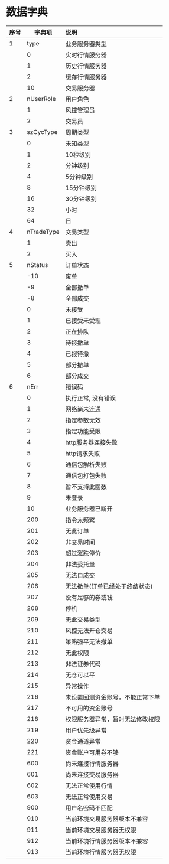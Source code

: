 # 数据字典

| 序号 | 字典项     | 说明                             |
| ---- | ---------- | :------------------------------- |
| 1    | type       | 业务服务器类型                   |
|      | 0          | 实时行情服务器                   |
|      | 1          | 历史行情服务器                   |
|      | 2          | 缓存行情服务器                   |
|      | 10         | 交易服务器                       |
| 2    | nUserRole  | 用户角色                         |
|      | 1          | 风控管理员                       |
|      | 2          | 交易员                           |
| 3    | szCycType  | 周期类型                         |
|      | 0          | 未知类型                         |
|      | 1          | 10秒级别                         |
|      | 2          | 分钟级别                         |
|      | 4          | 5分钟级别                        |
|      | 8          | 15分钟级别                       |
|      | 16         | 30分钟级别                       |
|      | 32         | 小时                             |
|      | 64         | 日                               |
| 4    | nTradeType | 交易类型                         |
|      | 1          | 卖出                             |
|      | 2          | 买入                             |
| 5    | nStatus    | 订单状态                         |
|      | -10        | 废单                             |
|      | -9         | 全部撤单                         |
|      | -8         | 全部成交                         |
|      | 0          | 未接受                           |
|      | 1          | 已接受未受理                     |
|      | 2          | 正在排队                         |
|      | 3          | 待报撤单                         |
|      | 4          | 已报待撤                         |
|      | 5          | 部分撤单                         |
|      | 6          | 部分成交                         |
| 6    | nErr       | 错误码                           |
|      | 0          | 执行正常, 没有错误               |
|      | 1          | 网络尚未连通                     |
|      | 2          | 指定参数无效                     |
|      | 3          | 指定功能受限                     |
|      | 4          | http服务器连接失败               |
|      | 5          | http请求失败                     |
|      | 6          | 通信包解析失败                   |
|      | 7          | 通信包打包失败                   |
|      | 8          | 暂不支持此函数                   |
|      | 9          | 未登录                           |
|      | 10         | 业务服务器已断开                 |
|      | 200        | 指令太频繁                       |
|      | 201        | 无此订单                         |
|      | 202        | 非交易时间                       |
|      | 203        | 超过涨跌停价                     |
|      | 204        | 非法委托量                       |
|      | 205        | 无法自成交                       |
|      | 206        | 无法撤单(订单已经处于终结状态)   |
|      | 207        | 没有足够的券或钱                 |
|      | 208        | 停机                             |
|      | 209        | 无此交易类型                     |
|      | 210        | 风控无法开仓交易                 |
|      | 211        | 策略强平无法撤单                 |
|      | 212        | 无此权限                         |
|      | 213        | 非法证券代码                     |
|      | 214        | 无仓可以平                       |
|      | 215        | 异常操作                         |
|      | 216        | 未设置回测资金账号，不能正常下单 |
|      | 217        | 不可用的资金账号                 |
|      | 218        | 权限服务器异常，暂时无法修改权限 |
|      | 219        | 用户优先级异常                   |
|      | 220        | 资金通道异常                     |
|      | 221        | 资金账户可用券不够               |
|      | 600        | 尚未连接行情服务器               |
|      | 601        | 尚未连接交易服务器               |
|      | 602        | 无法正常使用行情                 |
|      | 603        | 无法正常使用交易                 |
|      | 900        | 用户名密码不匹配                 |
|      | 910        | 当前环境交易服务器版本不兼容     |
|      | 911        | 当前环境交易服务器无权限         |
|      | 912        | 当前环境行情服务器版本不兼容     |
|      | 913        | 当前环境行情服务器无权限         |

